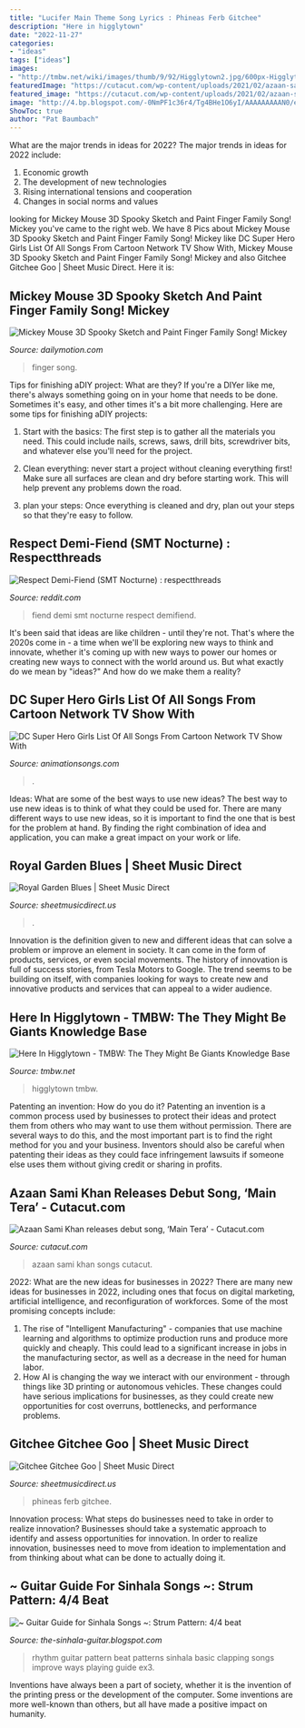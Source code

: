 ```yaml
---
title: "Lucifer Main Theme Song Lyrics : Phineas Ferb Gitchee"
description: "Here in higglytown"
date: "2022-11-27"
categories:
- "ideas"
tags: ["ideas"]
images:
- "http://tmbw.net/wiki/images/thumb/9/92/Higglytown2.jpg/600px-Higglytown2.jpg"
featuredImage: "https://cutacut.com/wp-content/uploads/2021/02/azaan-sami-khan-songs.png"
featured_image: "https://cutacut.com/wp-content/uploads/2021/02/azaan-sami-khan-songs.png"
image: "http://4.bp.blogspot.com/-0NmPF1c36r4/Tg4BHe1O6yI/AAAAAAAAAN0/e59KrvcxkUk/s400/rhythm-ex3.png"
ShowToc: true
author: "Pat Baumbach"
---
```



What are the major trends in ideas for 2022?
The major trends in ideas for 2022 include: 
1. Economic growth 
2. The development of new technologies 
3. Rising international tensions and cooperation 
4. Changes in social norms and values 

	

		
looking for Mickey Mouse 3D Spooky Sketch and Paint Finger Family Song! Mickey you've came to the right web. We have 8 Pics about Mickey Mouse 3D Spooky Sketch and Paint Finger Family Song! Mickey like DC Super Hero Girls List Of All Songs From Cartoon Network TV Show With, Mickey Mouse 3D Spooky Sketch and Paint Finger Family Song! Mickey and also Gitchee Gitchee Goo | Sheet Music Direct. Here it is:
		
    
## Mickey Mouse 3D Spooky Sketch And Paint Finger Family Song! Mickey

<img loading=lazy src="https://s1.dmcdn.net/v/JETzZ1VcQDPYWefgw/526x297" onerror="this.onerror=null;this.src='https://tse4.mm.bing.net/th?id=OIP.kows2kEUhMJQAhHaMgfNsAHaEL&amp;pid=15.1';" alt="Mickey Mouse 3D Spooky Sketch and Paint Finger Family Song! Mickey">

_Source: dailymotion.com_

>finger song. 

	

Tips for finishing aDIY project: What are they?
If you're a DIYer like me, there's always something going on in your home that needs to be done. Sometimes it's easy, and other times it's a bit more challenging. Here are some tips for finishing aDIY projects:
1. Start with the basics: The first step is to gather all the materials you need. This could include nails, screws, saws, drill bits, screwdriver bits, and whatever else you'll need for the project.

2. Clean everything: never start a project without cleaning everything first! Make sure all surfaces are clean and dry before starting work. This will help prevent any problems down the road.

3. plan your steps: Once everything is cleaned and dry, plan out your steps so that they're easy to follow.

    
## Respect Demi-Fiend (SMT Nocturne) : Respectthreads

<img loading=lazy src="http://i.imgur.com/566yhG0.jpg" onerror="this.onerror=null;this.src='https://tse1.mm.bing.net/th?id=OIP.3US6gWk-94Y6xMSYyqfimwHaN3&amp;pid=15.1';" alt="Respect Demi-Fiend (SMT Nocturne) : respectthreads">

_Source: reddit.com_

>fiend demi smt nocturne respect demifiend. 

	

It's been said that ideas are like children - until they're not. That's where the 2020s come in - a time when we'll be exploring new ways to think and innovate, whether it's coming up with new ways to power our homes or creating new ways to connect with the world around us. But what exactly do we mean by "ideas?" And how do we make them a reality?

    
## DC Super Hero Girls List Of All Songs From Cartoon Network TV Show With

<img loading=lazy src="https://animationsongs.com/wp-content/uploads/photo-gallery/imported_from_media_libray/thumb/Super-Life-Extended-Main-Title-Song-With-Lyrics-From-DC-Super-Hero-Girls-Cartoon-Network-TV-Show-Official-Soundtrack-e1622580660499.jpg?bwg=1622584181" onerror="this.onerror=null;this.src='https://tse4.mm.bing.net/th?id=OIP.PaSX3buZsXlkO6uteOnUkQHaEU&amp;pid=15.1';" alt="DC Super Hero Girls List Of All Songs From Cartoon Network TV Show With">

_Source: animationsongs.com_

>. 

	

Ideas: What are some of the best ways to use new ideas?
The best way to use new ideas is to think of what they could be used for. There are many different ways to use new ideas, so it is important to find the one that is best for the problem at hand. By finding the right combination of idea and application, you can make a great impact on your work or life.

    
## Royal Garden Blues | Sheet Music Direct

<img loading=lazy src="https://s3.amazonaws.com/halleonard-pagepreviews/HL_DDS_0000000000876486.png" onerror="this.onerror=null;this.src='https://tse3.mm.bing.net/th?id=OIP.EKGI8wpakYEaOwrJUmmFdgHaJ4&amp;pid=15.1';" alt="Royal Garden Blues | Sheet Music Direct">

_Source: sheetmusicdirect.us_

>. 

	

Innovation is the definition given to new and different ideas that can solve a problem or improve an element in society. It can come in the form of products, services, or even social movements. The history of innovation is full of success stories, from Tesla Motors to Google. The trend seems to be building on itself, with companies looking for ways to create new and innovative products and services that can appeal to a wider audience.

    
## Here In Higglytown - TMBW: The They Might Be Giants Knowledge Base

<img loading=lazy src="http://tmbw.net/wiki/images/thumb/9/92/Higglytown2.jpg/600px-Higglytown2.jpg" onerror="this.onerror=null;this.src='https://tse3.mm.bing.net/th?id=OIP.Z5QEHvs6dMhF9sMw3kP3ywHaFk&amp;pid=15.1';" alt="Here In Higglytown - TMBW: The They Might Be Giants Knowledge Base">

_Source: tmbw.net_

>higglytown tmbw. 

	

Patenting an invention: How do you do it?
Patenting an invention is a common process used by businesses to protect their ideas and protect them from others who may want to use them without permission. There are several ways to do this, and the most important part is to find the right method for you and your business. Inventors should also be careful when patenting their ideas as they could face infringement lawsuits if someone else uses them without giving credit or sharing in profits.

    
## Azaan Sami Khan Releases Debut Song, ‘Main Tera’ - Cutacut.com

<img loading=lazy src="https://cutacut.com/wp-content/uploads/2021/02/azaan-sami-khan-songs.png" onerror="this.onerror=null;this.src='https://tse1.mm.bing.net/th?id=OIP.e4KySz303oOSjbXDJRG-3gHaE_&amp;pid=15.1';" alt="Azaan Sami Khan releases debut song, ‘Main Tera’ - Cutacut.com">

_Source: cutacut.com_

>azaan sami khan songs cutacut. 

	

2022: What are the new ideas for businesses in 2022?
There are many new ideas for businesses in 2022, including ones that focus on digital marketing, artificial intelligence, and reconfiguration of workforces. Some of the most promising concepts include: 
1. The rise of "Intelligent Manufacturing" - companies that use machine learning and algorithms to optimize production runs and produce more quickly and cheaply. This could lead to a significant increase in jobs in the manufacturing sector, as well as a decrease in the need for human labor. 
2. How AI is changing the way we interact with our environment - through things like 3D printing or autonomous vehicles. These changes could have serious implications for businesses, as they could create new opportunities for cost overruns, bottlenecks, and performance problems. 

    
## Gitchee Gitchee Goo | Sheet Music Direct

<img loading=lazy src="https://s3.amazonaws.com/halleonard-pagepreviews/HL_DDS_0000000000839782.png" onerror="this.onerror=null;this.src='https://tse1.mm.bing.net/th?id=OIP.RBAODTME_IBAoaMd7hcfJwHaJ4&amp;pid=15.1';" alt="Gitchee Gitchee Goo | Sheet Music Direct">

_Source: sheetmusicdirect.us_

>phineas ferb gitchee. 

	

Innovation process: What steps do businesses need to take in order to realize innovation?
Businesses should take a systematic approach to identify and assess opportunities for innovation. In order to realize innovation, businesses need to move from ideation to implementation and from thinking about what can be done to actually doing it.

    
## ~ Guitar Guide For Sinhala Songs ~: Strum Pattern: 4/4 Beat

<img loading=lazy src="http://4.bp.blogspot.com/-0NmPF1c36r4/Tg4BHe1O6yI/AAAAAAAAAN0/e59KrvcxkUk/s400/rhythm-ex3.png" onerror="this.onerror=null;this.src='https://tse1.mm.bing.net/th?id=OIP._wSdZ1naky3Ln_6praLVUAAAAA&amp;pid=15.1';" alt="~ Guitar Guide for Sinhala Songs ~: Strum Pattern: 4/4 beat">

_Source: the-sinhala-guitar.blogspot.com_

>rhythm guitar pattern beat patterns sinhala basic clapping songs improve ways playing guide ex3. 

	

Inventions have always been a part of society, whether it is the invention of the printing press or the development of the computer. Some inventions are more well-known than others, but all have made a positive impact on humanity.

